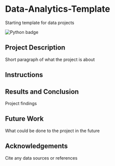 # Data-Analytics-Template
Starting template for data projects

![Python badge](https://img.shields.io/badge/Python-3776AB?style=for-the-badge&logo=python&logoColor=white)

## Project Description 
Short paragraph of what the project is about 

## Instructions

## Results and Conclusion 
Project findings 

## Future Work 
What could be done to the project in the future

## Acknowledgements
Cite any data sources or references
    

